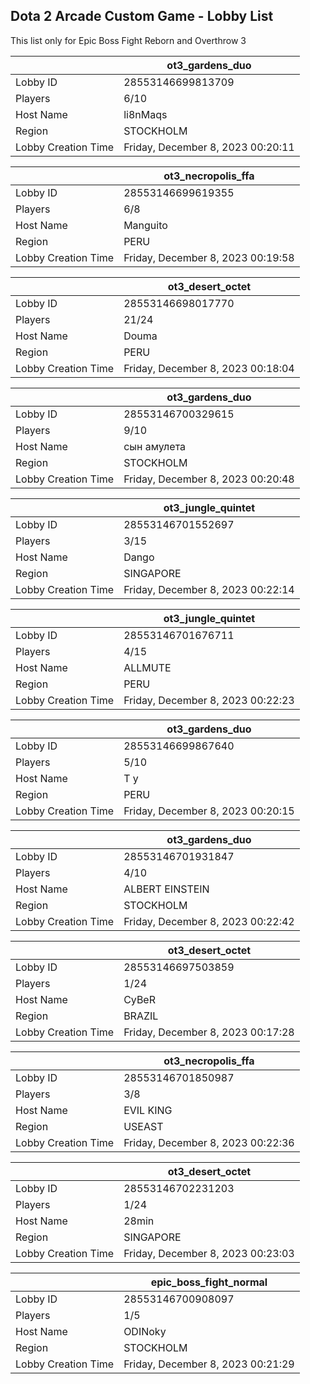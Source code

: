 ## Dota 2 Arcade Custom Game - Lobby List

This list only for Epic Boss Fight Reborn and Overthrow 3

|  | ot3_gardens_duo |
| ------ | ------ |
| Lobby ID | 28553146699813709 |
| Players | 6/10 |
| Host Name | li8nMaqs |
| Region | STOCKHOLM |
| Lobby Creation Time | Friday, December 8, 2023 00:20:11 |


|  | ot3_necropolis_ffa |
| ------ | ------ |
| Lobby ID | 28553146699619355 |
| Players | 6/8 |
| Host Name | Manguito |
| Region | PERU |
| Lobby Creation Time | Friday, December 8, 2023 00:19:58 |


|  | ot3_desert_octet |
| ------ | ------ |
| Lobby ID | 28553146698017770 |
| Players | 21/24 |
| Host Name | Douma |
| Region | PERU |
| Lobby Creation Time | Friday, December 8, 2023 00:18:04 |


|  | ot3_gardens_duo |
| ------ | ------ |
| Lobby ID | 28553146700329615 |
| Players | 9/10 |
| Host Name | сын амулета |
| Region | STOCKHOLM |
| Lobby Creation Time | Friday, December 8, 2023 00:20:48 |


|  | ot3_jungle_quintet |
| ------ | ------ |
| Lobby ID | 28553146701552697 |
| Players | 3/15 |
| Host Name | Dango |
| Region | SINGAPORE |
| Lobby Creation Time | Friday, December 8, 2023 00:22:14 |


|  | ot3_jungle_quintet |
| ------ | ------ |
| Lobby ID | 28553146701676711 |
| Players | 4/15 |
| Host Name | ALLMUTE |
| Region | PERU |
| Lobby Creation Time | Friday, December 8, 2023 00:22:23 |


|  | ot3_gardens_duo |
| ------ | ------ |
| Lobby ID | 28553146699867640 |
| Players | 5/10 |
| Host Name | T y |
| Region | PERU |
| Lobby Creation Time | Friday, December 8, 2023 00:20:15 |


|  | ot3_gardens_duo |
| ------ | ------ |
| Lobby ID | 28553146701931847 |
| Players | 4/10 |
| Host Name | ALBERT EINSTEIN |
| Region | STOCKHOLM |
| Lobby Creation Time | Friday, December 8, 2023 00:22:42 |


|  | ot3_desert_octet |
| ------ | ------ |
| Lobby ID | 28553146697503859 |
| Players | 1/24 |
| Host Name | CyBeR |
| Region | BRAZIL |
| Lobby Creation Time | Friday, December 8, 2023 00:17:28 |


|  | ot3_necropolis_ffa |
| ------ | ------ |
| Lobby ID | 28553146701850987 |
| Players | 3/8 |
| Host Name | EVIL KING |
| Region | USEAST |
| Lobby Creation Time | Friday, December 8, 2023 00:22:36 |


|  | ot3_desert_octet |
| ------ | ------ |
| Lobby ID | 28553146702231203 |
| Players | 1/24 |
| Host Name | 28min |
| Region | SINGAPORE |
| Lobby Creation Time | Friday, December 8, 2023 00:23:03 |


|  | epic_boss_fight_normal |
| ------ | ------ |
| Lobby ID | 28553146700908097 |
| Players | 1/5 |
| Host Name | ODINoky |
| Region | STOCKHOLM |
| Lobby Creation Time | Friday, December 8, 2023 00:21:29 |


